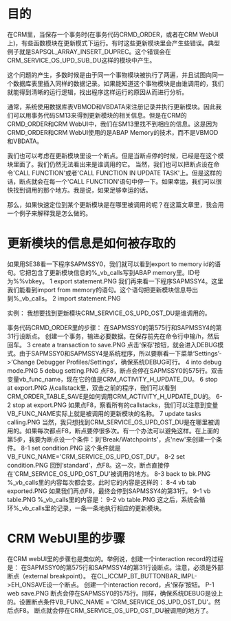 # 目的

在CRM里，当保存一个事务时(在事务代码CRMD_ORDER，或者在CRM WebUI上)，有些函数模块在更新模式下运行。有时这些更新模块里会产生些错误。典型例子就是SAPSQL_ARRAY_INSERT_DUPREC。这个错误会在 CRM_SERVICE_OS_UPD_SUB_DU这样的模块中产生。

这个问题的产生，多数时候是由于同一个事物模块被执行了两遍，并且试图向同一个数据库表里插入同样的数据记录。如果能知道这个事物模块是由谁调用的，我们就能得到清晰的运行逻辑，找出程序这样运行的原因从而进行分析。

通常，系统使用数据库表VBMOD和VBDATA来注册记录并执行更新模块。因此我们可以用事务代码SM13来得到更新模块的相关信息。但是在CRM的CRMD_ORDER和CRM WebUI中，我们在SM13里找不到相应的信息。这是因为CRMD_ORDER和CRM WebUI使用的是ABAP Memory的技术，而不是VBMOD和VBDATA。

我们也可以考虑在更新模块里设一个断点。但是当断点停的时候，已经是在这个模块里面了。我们仍然无法看出来是谁调用的它。
当然，我们也可以把断点设在命令'CALL FUNCTION'或者'CALL FUNCTION IN UPDATE TASK'上。但是这样的话，断点就会在每一个'CALL FUNCTION'语句中停一下。如果幸运，我们可以很快找到调用的那个地方。我是说，如果足够幸运的话。

那么，如果快速定位到某个更新模块是在哪里被调用的呢？在这篇文章里，我会用一个例子来解释我是怎么做的。

# 更新模块的信息是如何被存取的

如果用SE38看一下程序SAPMSSY0，我们就可以看到export to memory id的语句。它把包含了更新模块信息的%_vb_calls写到ABAP memory里。ID号为%%vbkey。
1 export statement.PNG
我们再来看一下程序SAPMSSY4。这里我们能看到import from memory的语句。这个语句把更新模块信息导出到%_vb_calls。
2 import statement.PNG

实例：
我想要找到更新模块CRM_SERVICE_OS_UPD_OST_DU是谁调用的。

事务代码CRMD_ORDER里的步骤：
在SAPMSSY0的第575行和SAPMSSY4的第31行设断点。
创建一个事务，输进必要数据。在保存前先在命令行中输/h，然后回车。
3 create a transaction to save.PNG
点击‘保存’按钮，就会进入DEBUG模式。由于SAPMSSY0和SAPMSSY4是系统程序，所以要察看一下菜单‘Settings’->‘Change Debugger Profiles/Settings’，确保系统DEBUG可行。
4 into debug mode.PNG
5 debug setting.PNG
点F8，断点会停在SAPMSSY0的575行。双击变量vb_func_name，现在它的值是CRM_ACTIVITY_H_UPDATE_DU。
6 stop at export.PNG
从callstack里，双击之前的程序，我们可以看到CRM_ORDER_TABLE_SAVE是如何调用CRM_ACTIVITY_H_UPDATE_DU的。
6-2 stop at export.PNG
如果点F8，察看所有的callstacks，我们可以注意到变量VB_FUNC_NAME实际上就是被调用的更新模块的名称。
7 update tasks calling.PNG
当然，我只想找到CRM_SERVICE_OS_UPD_OST_DU是在哪里被调用的。如果每次都点F8，断点要停很多次。有一个办法可以避免这样。在上面的第5步，我要为断点设一个条件：到'Break/Watchpoints'，点'new'来创建一个条件。
8-1 set condition.PNG
这个条件就是VB_FUNC_NAME='CRM_SERVICE_OS_UPD_OST_DU'。
8-2 set condition.PNG
回到‘standard’，点F8。这一次，断点直接停在'CRM_SERVICE_OS_UPD_OST_DU'被调用的地方。
8-3 back to bk.PNG
%_vb_calls里的内容每次都会变。此时它的内容是这样的：
8-4 vb tab exported.PNG
如果我们再点F8，最终会停到SAPMSSY4的第31行。
9-1 vb table.PNG
%_vb_calls里的内容是：
9-2 vb table.PNG
这之后，系统会循环%_vb_calls里的记录，一条一条地执行相应的更新模块。

# CRM WebUI里的步骤
在CRM webUI里的步骤也是类似的。举例说，创建一个interaction record的过程是：
在SAPMSSY0的第575行和SAPMSSY4的第31行设断点。注意，必须是外部断点（external breakpoint）。
在CL_ICCMP_BT_BUTTONBAR_IMPL->EH_ONSAVE设一个断点。
创建一个interaction record，点‘保存’按钮。
P-1 web save.PNG
断点会停在SAPMSSY0的575行。同样，确保系统DEBUG是设上的。设置断点条件VB_FUNC_NAME = 'CRM_SERVICE_OS_UPD_OST_DU'。然后点F8。
断点就会停在CRM_SERVICE_OS_UPD_OST_DU被调用的地方了。